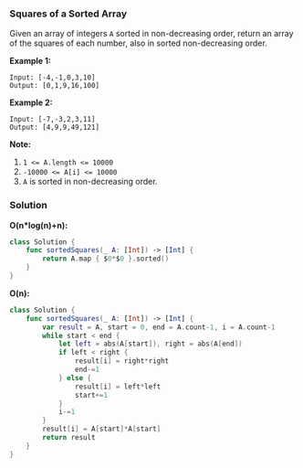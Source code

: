 
### Squares of a Sorted Array

Given an array of integers `A` sorted in non-decreasing order, return an array of the squares of each number, also in sorted non-decreasing order.

__Example 1:__
```
Input: [-4,-1,0,3,10]
Output: [0,1,9,16,100]
```
__Example 2:__
```
Input: [-7,-3,2,3,11]
Output: [4,9,9,49,121]
```

__Note:__
1. `1 <= A.length <= 10000`
2. `-10000 <= A[i] <= 10000`
3. `A` is sorted in non-decreasing order.

### Solution
__O(n*log(n)+n):__
```Swift
class Solution {
    func sortedSquares(_ A: [Int]) -> [Int] {
        return A.map { $0*$0 }.sorted()
    }
}
```
__O(n):__
```Swift
class Solution {
    func sortedSquares(_ A: [Int]) -> [Int] {
        var result = A, start = 0, end = A.count-1, i = A.count-1
        while start < end {
            let left = abs(A[start]), right = abs(A[end])
            if left < right {
                result[i] = right*right
                end-=1
            } else {
                result[i] = left*left
                start+=1
            }
            i-=1
        }
        result[i] = A[start]*A[start]
        return result
    }
}
```